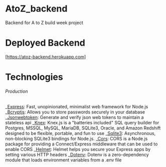 # AtoZ_backend

Backend for A to Z build week project

# Deployed Backend

[https://atoz-backend.herokuapp.com]

# Technologies

###### Production

_[Express](https://www.npmjs.com/package/express): Fast, unopinionated, minimalist web framework for Node.js
_[Bcryptjs](https://www.npmjs.com/package/body-parser): Allows you to store passwords securely in your database
_[Jsonwebtoken](https://www.npmjs.com/package/jsonwebtoken): Generate and verify json web tokens to maintain a stateless api
_[Knex](https://www.npmjs.com/package/knex): Knex.js is a "batteries included" SQL query builder for Postgres, MSSQL, MySQL, MariaDB, SQLite3, Oracle, and Amazon Redshift designed to be flexible, portable, and fun to use
_[Sqlite3](https://www.npmjs.com/package/sqlite3): Asynchronous, non-blocking SQLite3 bindings for Node.js.
_[Cors](https://www.npmjs.com/package/cors): CORS is a Node.js package for providing a Connect/Express middleware that can be used to enable CORS
_[Helmet](https://www.npmjs.com/package/helmet): Helmet helps you secure your Express apps by setting various HTTP headers
_[Dotenv](https://www.npmjs.com/package/dotenv): Dotenv is a zero-dependency module that loads environment variables from a .env file
